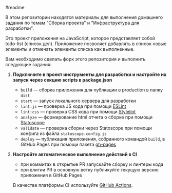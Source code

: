 #readme

В этом репозитории находятся материалы для выполнения домашнего задания по темам "Сборка проекта" и "Инфраструктура для разработки".

Это проект приложения на JavaScript, которое представляет собой todo-list (список дел). Приложение позволяет добавлять в список новые элементы и отмечать элементы списка как выполненные.

Вам необходимо сделать форк этого репозитория и выполнить следующие задания:

1. **Подключите в проект инструменты для разработки и настройте их запуск через секцию scripts в package.json**

   - `build` — cборка приложения для публкации в production в папку `dist`
   - `start` — запуск локального сервера для разработки
   - `lint:js` — проверка JS кода при помощи [ESLint](https://eslint.org)
   - `lint:css` — проверка CSS кода при помощи [Stylelint](https://stylelint.io)
   - `analyze` — формирование html отчета о сборке при помощи [Statoscope](http://statoscope.tech)
   - `validate` — проверка сборки через Statoscope при помощи конфига из файла `statoscope.config.js`
   - `deploy` — публикация приложения, собранного командой `build`, в GitHub Pages при помощи пакета [gh-pages](https://www.npmjs.com/package/gh-pages)

2. **Настройте автоматическое выполнение действий в CI**
   - при коммитах в открытые PR запускайте сборку и линтеры кода
   - при влитии PR в основную ветку публикуйте текущую версию приложения в GitHub Pages

   В качестве платформы CI используйте [GitHub Actions](https://docs.github.com/en/actions).

